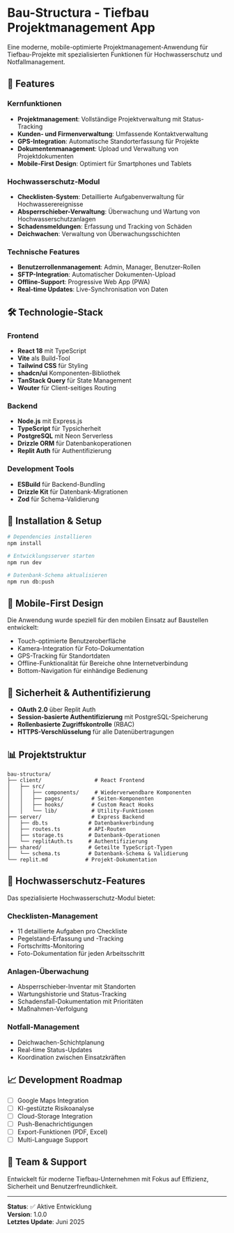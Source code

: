 # Bau-Structura - Tiefbau Projektmanagement App

Eine moderne, mobile-optimierte Projektmanagement-Anwendung für Tiefbau-Projekte mit spezialisierten Funktionen für Hochwasserschutz und Notfallmanagement.

## 🚀 Features

### Kernfunktionen
- **Projektmanagement**: Vollständige Projektverwaltung mit Status-Tracking
- **Kunden- und Firmenverwaltung**: Umfassende Kontaktverwaltung
- **GPS-Integration**: Automatische Standorterfassung für Projekte
- **Dokumentenmanagement**: Upload und Verwaltung von Projektdokumenten
- **Mobile-First Design**: Optimiert für Smartphones und Tablets

### Hochwasserschutz-Modul
- **Checklisten-System**: Detaillierte Aufgabenverwaltung für Hochwasserereignisse
- **Absperrschieber-Verwaltung**: Überwachung und Wartung von Hochwasserschutzanlagen
- **Schadensmeldungen**: Erfassung und Tracking von Schäden
- **Deichwachen**: Verwaltung von Überwachungsschichten

### Technische Features
- **Benutzerrollenmanagement**: Admin, Manager, Benutzer-Rollen
- **SFTP-Integration**: Automatischer Dokumenten-Upload
- **Offline-Support**: Progressive Web App (PWA)
- **Real-time Updates**: Live-Synchronisation von Daten

## 🛠 Technologie-Stack

### Frontend
- **React 18** mit TypeScript
- **Vite** als Build-Tool
- **Tailwind CSS** für Styling
- **shadcn/ui** Komponenten-Bibliothek
- **TanStack Query** für State Management
- **Wouter** für Client-seitiges Routing

### Backend
- **Node.js** mit Express.js
- **TypeScript** für Typsicherheit
- **PostgreSQL** mit Neon Serverless
- **Drizzle ORM** für Datenbankoperationen
- **Replit Auth** für Authentifizierung

### Development Tools
- **ESBuild** für Backend-Bundling
- **Drizzle Kit** für Datenbank-Migrationen
- **Zod** für Schema-Validierung

## 🚦 Installation & Setup

```bash
# Dependencies installieren
npm install

# Entwicklungsserver starten
npm run dev

# Datenbank-Schema aktualisieren
npm run db:push
```

## 📱 Mobile-First Design

Die Anwendung wurde speziell für den mobilen Einsatz auf Baustellen entwickelt:

- Touch-optimierte Benutzeroberfläche
- Kamera-Integration für Foto-Dokumentation
- GPS-Tracking für Standortdaten
- Offline-Funktionalität für Bereiche ohne Internetverbindung
- Bottom-Navigation für einhändige Bedienung

## 🔐 Sicherheit & Authentifizierung

- **OAuth 2.0** über Replit Auth
- **Session-basierte Authentifizierung** mit PostgreSQL-Speicherung
- **Rollenbasierte Zugriffskontrolle** (RBAC)
- **HTTPS-Verschlüsselung** für alle Datenübertragungen

## 📊 Projektstruktur

```
bau-structura/
├── client/                 # React Frontend
│   ├── src/
│   │   ├── components/     # Wiederverwendbare Komponenten
│   │   ├── pages/         # Seiten-Komponenten
│   │   ├── hooks/         # Custom React Hooks
│   │   └── lib/           # Utility-Funktionen
├── server/                # Express Backend
│   ├── db.ts             # Datenbankverbindung
│   ├── routes.ts         # API-Routen
│   ├── storage.ts        # Datenbank-Operationen
│   └── replitAuth.ts     # Authentifizierung
├── shared/               # Geteilte TypeScript-Typen
│   └── schema.ts         # Datenbank-Schema & Validierung
└── replit.md            # Projekt-Dokumentation
```

## 🌊 Hochwasserschutz-Features

Das spezialisierte Hochwasserschutz-Modul bietet:

### Checklisten-Management
- 11 detaillierte Aufgaben pro Checkliste
- Pegelstand-Erfassung und -Tracking
- Fortschritts-Monitoring
- Foto-Dokumentation für jeden Arbeitsschritt

### Anlagen-Überwachung
- Absperrschieber-Inventar mit Standorten
- Wartungshistorie und Status-Tracking
- Schadensfall-Dokumentation mit Prioritäten
- Maßnahmen-Verfolgung

### Notfall-Management
- Deichwachen-Schichtplanung
- Real-time Status-Updates
- Koordination zwischen Einsatzkräften

## 📈 Development Roadmap

- [ ] Google Maps Integration
- [ ] KI-gestützte Risikoanalyse
- [ ] Cloud-Storage Integration
- [ ] Push-Benachrichtigungen
- [ ] Export-Funktionen (PDF, Excel)
- [ ] Multi-Language Support

## 👥 Team & Support

Entwickelt für moderne Tiefbau-Unternehmen mit Fokus auf Effizienz, Sicherheit und Benutzerfreundlichkeit.

---

**Status**: ✅ Aktive Entwicklung  
**Version**: 1.0.0  
**Letztes Update**: Juni 2025